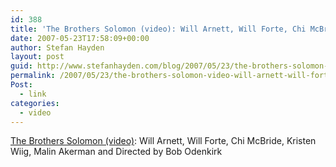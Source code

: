 ```yaml
---
id: 388
title: 'The Brothers Solomon (video): Will Arnett, Will Forte, Chi McBride, Kristen Wiig, Malin Akerman and Directed by Bob Odenkirk'
date: 2007-05-23T17:58:09+00:00
author: Stefan Hayden
layout: post
guid: http://www.stefanhayden.com/blog/2007/05/23/the-brothers-solomon-video-will-arnett-will-forte-chi-mcbride-kristen-wiig-malin-akerman-and-directed-by-bob-odenkirk/
permalink: /2007/05/23/the-brothers-solomon-video-will-arnett-will-forte-chi-mcbride-kristen-wiig-malin-akerman-and-directed-by-bob-odenkirk/
Post:
  - link
categories:
  - video
---
```

<p><a href="http://www.apple.com/trailers/sony_pictures/thebrotherssolomon/">The Brothers Solomon (video)</a>: Will Arnett, Will Forte, Chi McBride, Kristen Wiig, Malin Akerman and Directed by Bob Odenkirk
</p>
